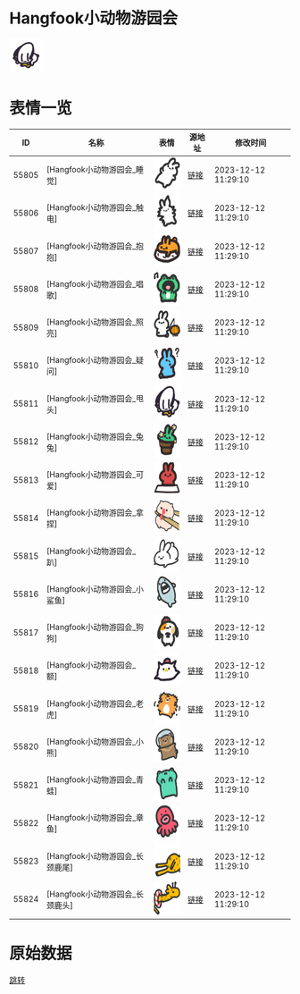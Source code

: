 # Hangfook小动物游园会

<img src="./cover.png" height="60" alt="cover" />

# 表情一览

|ID|名称|表情|源地址|修改时间|
|----|----|----|----|----|
|55805|[Hangfook小动物游园会_睡觉]|<img src="./pic/055805_%5BHangfook小动物游园会_睡觉%5D.png" height="60" alt="睡觉"/>|[链接](https://i0.hdslb.com/bfs/garb/2966c755aaec9d0153ea7addcb8c52d7f75715ac.png)|2023-12-12 11:29:10|
|55806|[Hangfook小动物游园会_触电]|<img src="./pic/055806_%5BHangfook小动物游园会_触电%5D.png" height="60" alt="触电"/>|[链接](https://i0.hdslb.com/bfs/garb/d85ce79973b257f0a3b2a04c85fcac41d800e1f2.png)|2023-12-12 11:29:10|
|55807|[Hangfook小动物游园会_抱抱]|<img src="./pic/055807_%5BHangfook小动物游园会_抱抱%5D.png" height="60" alt="抱抱"/>|[链接](https://i0.hdslb.com/bfs/garb/715152e93a05bf98b3217b9ee43a4ab43eeaf1d7.png)|2023-12-12 11:29:10|
|55808|[Hangfook小动物游园会_唱歌]|<img src="./pic/055808_%5BHangfook小动物游园会_唱歌%5D.png" height="60" alt="唱歌"/>|[链接](https://i0.hdslb.com/bfs/garb/915ee7e8538c92365c66e4d4e66e0fa0c4df33b1.png)|2023-12-12 11:29:10|
|55809|[Hangfook小动物游园会_照亮]|<img src="./pic/055809_%5BHangfook小动物游园会_照亮%5D.png" height="60" alt="照亮"/>|[链接](https://i0.hdslb.com/bfs/garb/27f87a24825d664730294800d80fff6fbd6caea3.png)|2023-12-12 11:29:10|
|55810|[Hangfook小动物游园会_疑问]|<img src="./pic/055810_%5BHangfook小动物游园会_疑问%5D.png" height="60" alt="疑问"/>|[链接](https://i0.hdslb.com/bfs/garb/77d4047576d4462aaebf1e4801266ebb42cbbb93.png)|2023-12-12 11:29:10|
|55811|[Hangfook小动物游园会_甩头]|<img src="./pic/055811_%5BHangfook小动物游园会_甩头%5D.png" height="60" alt="甩头"/>|[链接](https://i0.hdslb.com/bfs/garb/57ed086abe1ecc6841ded9fd668cf89daafd2743.png)|2023-12-12 11:29:10|
|55812|[Hangfook小动物游园会_兔兔]|<img src="./pic/055812_%5BHangfook小动物游园会_兔兔%5D.png" height="60" alt="兔兔"/>|[链接](https://i0.hdslb.com/bfs/garb/add9454d9e9a2dc29ad426b2613c2f91aadc33d6.png)|2023-12-12 11:29:10|
|55813|[Hangfook小动物游园会_可爱]|<img src="./pic/055813_%5BHangfook小动物游园会_可爱%5D.png" height="60" alt="可爱"/>|[链接](https://i0.hdslb.com/bfs/garb/b70aabcf90e00b967f16c736ae5e2cbf417762f3.png)|2023-12-12 11:29:10|
|55814|[Hangfook小动物游园会_拿捏]|<img src="./pic/055814_%5BHangfook小动物游园会_拿捏%5D.png" height="60" alt="拿捏"/>|[链接](https://i0.hdslb.com/bfs/garb/0d44fce8eb26f5228a9cf3cfbae9e35475656271.png)|2023-12-12 11:29:10|
|55815|[Hangfook小动物游园会_趴]|<img src="./pic/055815_%5BHangfook小动物游园会_趴%5D.png" height="60" alt="趴"/>|[链接](https://i0.hdslb.com/bfs/garb/866d6f5e2a078ae06fb1b67105bc32a1bb19d1ea.png)|2023-12-12 11:29:10|
|55816|[Hangfook小动物游园会_小鲨鱼]|<img src="./pic/055816_%5BHangfook小动物游园会_小鲨鱼%5D.png" height="60" alt="小鲨鱼"/>|[链接](https://i0.hdslb.com/bfs/garb/2d4d9a4e0e222fd9b5db7749f91ee59d2de49110.png)|2023-12-12 11:29:10|
|55817|[Hangfook小动物游园会_狗狗]|<img src="./pic/055817_%5BHangfook小动物游园会_狗狗%5D.png" height="60" alt="狗狗"/>|[链接](https://i0.hdslb.com/bfs/garb/a0cc05f4e7b511b7ba780f43066609d75e8f6ceb.png)|2023-12-12 11:29:10|
|55818|[Hangfook小动物游园会_额]|<img src="./pic/055818_%5BHangfook小动物游园会_额%5D.png" height="60" alt="额"/>|[链接](https://i0.hdslb.com/bfs/garb/ce77d97c0189e845af6e03206f26475d4e0e01ff.png)|2023-12-12 11:29:10|
|55819|[Hangfook小动物游园会_老虎]|<img src="./pic/055819_%5BHangfook小动物游园会_老虎%5D.png" height="60" alt="老虎"/>|[链接](https://i0.hdslb.com/bfs/garb/b71dffbef3f0a899ffe089d0de233a3a088f736d.png)|2023-12-12 11:29:10|
|55820|[Hangfook小动物游园会_小熊]|<img src="./pic/055820_%5BHangfook小动物游园会_小熊%5D.png" height="60" alt="小熊"/>|[链接](https://i0.hdslb.com/bfs/garb/a0ef9165c2ff098b5740c267a01ccbffcf1fbc17.png)|2023-12-12 11:29:10|
|55821|[Hangfook小动物游园会_青蛙]|<img src="./pic/055821_%5BHangfook小动物游园会_青蛙%5D.png" height="60" alt="青蛙"/>|[链接](https://i0.hdslb.com/bfs/garb/b40a4079c0b666ff466ee00400bb0a93f741c4e8.png)|2023-12-12 11:29:10|
|55822|[Hangfook小动物游园会_章鱼]|<img src="./pic/055822_%5BHangfook小动物游园会_章鱼%5D.png" height="60" alt="章鱼"/>|[链接](https://i0.hdslb.com/bfs/garb/16ef0e2ed971f568c58a9b977c1a4e51c689a18d.png)|2023-12-12 11:29:10|
|55823|[Hangfook小动物游园会_长颈鹿尾]|<img src="./pic/055823_%5BHangfook小动物游园会_长颈鹿尾%5D.png" height="60" alt="长颈鹿尾"/>|[链接](https://i0.hdslb.com/bfs/garb/5d7b5df4a2c98ae2746ae463ffa01ba4826aa5ae.png)|2023-12-12 11:29:10|
|55824|[Hangfook小动物游园会_长颈鹿头]|<img src="./pic/055824_%5BHangfook小动物游园会_长颈鹿头%5D.png" height="60" alt="长颈鹿头"/>|[链接](https://i0.hdslb.com/bfs/garb/f5a00883a18dd7aef25a09f5d50e23530c4fe61b.png)|2023-12-12 11:29:10|

# 原始数据

[跳转](./raw.json)

